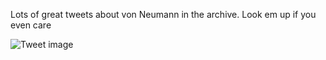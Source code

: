 Lots of great tweets about von Neumann in the archive. Look em up if you even care


![Tweet image](/asset/crosspoast/GgFwwQIXUAA2gG-.jpg)

